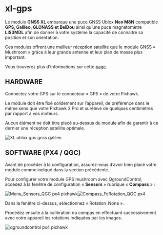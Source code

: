 # xl-gps

Le module **GNSS XL** embarque une puce GNSS Ublox **Neo M8N** compatible **GPS, Galileo, GLONASS et BeiDou** ainsi qu’une puce magnétomètre **LIS3MDL** afin de donner à votre système la capacité de connaitre sa position et son orientation.

Ces modules offrent une meilleur réception satellite que le module GNSS « Mushroom » grâce à leur grande antenne et leur plan de masse plus important.

Vous trouverez plus d'informations sur cette [page](https://drotek.com/shop/fr/u-blox/880-module-gps-ublox-neo-m8n-magnetometre-lis3mdl-xl.html?live_configurator_token=8746d605a9c04b1e35dffc6d98e0a9e5&id_shop=1&id_employee=1&theme=&theme_font=).

## HARDWARE

Connectez votre GPS sur le connecteur « GPS » de votre Pixhawk.

Le module doit être fixé solidement sur l’appareil, de préférence dans le même sens que votre Pixhawk 3 Pro et surélevé de quelques centimètres par rapport à vos moteurs.

Aucun élément ne doit être placé au-dessus du module afin de garantir à ce dernier une réception satellite optimale.

![XL ublox gps gnss galileo](https://drotek.com/wp-content/uploads/2017/02/DSC02067.jpg)

## SOFTWARE \(PX4 / QGC\)

Avant de procéder à la configuration, assurez-vous d’avoir bien placé votre module comme indiqué dans la section précédente.

Pour configurer votre module GPS mushroom avec QgroundControl, accédez à la fenêtre de configuration « **Sensors** » rubrique « **Compass** » :

![Menu\_Sensors\_QGC px4 pixhawk](https://drotek.com/wp-content/uploads/2017/01/Menu_Sensors_QGC.png)![Compass\_FcRotation\_QGC px4](https://drotek.com/wp-content/uploads/2017/01/Compass_FcRotation_QGC.png)

Dans la fenêtre ci-dessus, sélectionnez « Rotation\_None ».

Procédez ensuite à la calibration du compas en effectuant successivement avec votre appareil les rotations indiquées par les images.

![qgroundcontrol px4 pixhawk](https://drotek.com/wp-content/uploads/2017/01/Window_Compass_Calib_QGC-700x460.png)

